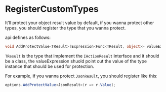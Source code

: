 # RegisterCustomTypes

It'll protect your object result value by default, if you wanna protect other types, you should register the type that you wanna protect.

api defines as follows:

``` csharp
void AddProtectValue<TResult>(Expression<Func<TResult, object>> valueExpression) where TResult : class, IActionResult
```

`TResult` is the type that implement the `IActionResult` interface and it should be a class, the valueExpression shuold point out the value of the type instance that should be used for protection.

For example, if you wanna protect `JsonResult`, you should register like this:

``` csharp
options.AddProtectValue<JsonResult>(r => r.Value);
```
